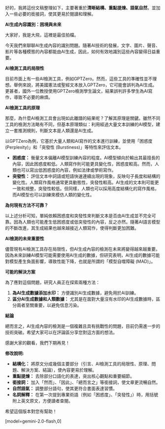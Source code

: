 好的，我將這份文稿整理如下，主要著重於**清晰結構、重點提煉、語氣自然**，並加入一些必要的銜接詞，使其更易於閱讀和理解。

**AI生成內容識別：困境與未來**

大家好，我是大飛，這裡是最佳拍檔。

今天我們來聊聊AI生成內容的識別問題。隨著AI技術的發展，文字、圖片、聲音、影片等各種模態的內容都能由AI生成，因此，如何有效地識別這些內容變得日益重要。

**AI檢測工具的局限性**

目前市面上有一些AI檢測工具，例如GPTZero。然而，這些工具的準確性並不理想。舉例來說，將美國憲法或聖經文本放入GPTZero，它可能會誤判為AI生成。更甚者，國外一位教授使用GPTZero檢測學生論文，結果誤判許多學生為AI寫作，導致不必要的麻煩。

**AI檢測工具的原理**

那麼，為什麼AI檢測工具會出現如此離譜的結果呢？了解其原理是關鍵。雖然不同工具的檢測方法略有不同，但基本原理類似：利用經過大量文本訓練的AI模型，建立一套推測規則，判斷文本是人類還是AI生成。

以GPTZero為例，它基於大量人類和AI寫作的文本進行訓練，並使用「困惑度 (Perplexity)」和「突發性 (Burstiness)」等特性來評估文本。

*   **困惑度：** 衡量文本偏離AI模型訓練內容的程度。AI模型傾向於輸出其最擅長的內容，因此困惑度較低。人類寫作則可能更具變化性，困惑度較高。然而，人類也可以寫出低困惑度的內容，例如法律或學術寫作。
*   **突發性：** 評估文本中詞語或短語快速連續出現的現象，反映句子長度和結構的變化性。人類寫作風格通常更具動態性，突發性較高。AI生成的文本則可能更一致和規整，突發性較低。但同樣，人類也可以採用高度結構化的寫作風格，而AI模型也可以訓練來模仿人類的變化性。

**為何現有方法不可靠？**

以上述分析可知，單純依賴困惑度和突發性來判斷文本是否由AI生成並不完全可靠。因為人類也可能產生低困惑度或低突發性的內容，反之亦然。隨著AI語言模型的不斷改進，其生成結果也越來越接近人類寫作，使得判斷更加困難。

**AI檢測的未來重要性**

儘管現有AI檢測工具存在局限性，但AI生成內容的檢測在未來將變得越來越重要。因為未來訓練AI模型可能需要使用AI生成的數據，但研究表明，AI生成的數據可能對模型產生負面影響，導致性能下降，也就是所謂的「模型自噬障礙 (MAD)」。

**可能的解決方案**

為了應對這個問題，研究人員正在探索兩種方法：

1.  **為AI生成數據添加水印：** 方便識別AI生成數據，避免用於AI訓練。
2.  **區分AI生成數據和人類數據：** 尤其是在面對大量沒有水印的AI生成數據時，區分兩者至關重要，以避免信息污染。

**結論**

總而言之，AI生成內容的檢測是一個複雜且具有挑戰性的問題，目前仍需進一步的技術突破。希望大家可以在評論區分享您對這方面的想法。

感謝大家的觀看，我們下期再見！

**修改說明:**

*   **結構化：** 將原文分成幾個主要部分（引言、AI檢測工具的局限性、原理、問題、解決方案、結論），使內容更易於理解。
*   **重點提煉：** 去除部分口語化的表達，突出核心觀點和重要細節。
*   **銜接詞：** 加入「然而」、「因此」、「總而言之」等銜接詞，使文章更流暢自然。
*   **自然語氣：** 調整部分語句，使其更符合書面表達習慣。
*   **名詞解釋：** 在第一次提到專業術語（例如「困惑度」、「突發性」）時，用括號附上英文原文，方便讀者查閱。

希望這個版本對您有幫助！

[model=gemini-2.0-flash,0]
